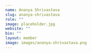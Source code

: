 ```yaml
---
name: Ananya Shrivastava
slug: ananya-shrivastava
role: ""
image: placeholder.jpg
website: ""
bio: ""
layout: member
image: images/ananya-shrivastava.png
---
```

